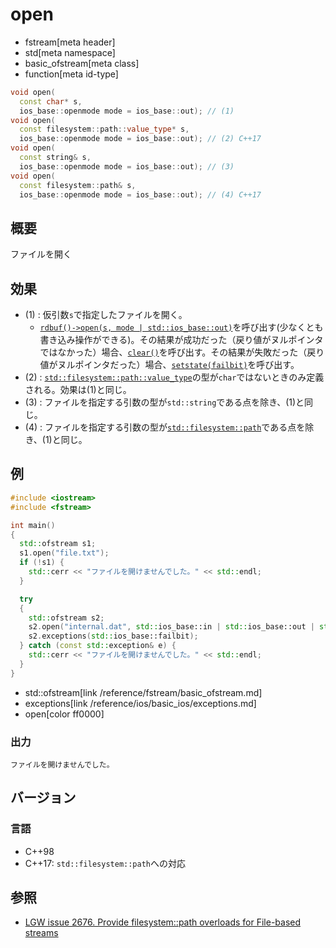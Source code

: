 # open
* fstream[meta header]
* std[meta namespace]
* basic_ofstream[meta class]
* function[meta id-type]

```cpp
void open(
  const char* s,
  ios_base::openmode mode = ios_base::out); // (1)
void open(
  const filesystem::path::value_type* s,
  ios_base::openmode mode = ios_base::out); // (2) C++17
void open(
  const string& s,
  ios_base::openmode mode = ios_base::out); // (3)
void open(
  const filesystem::path& s,
  ios_base::openmode mode = ios_base::out); // (4) C++17
```

## 概要

ファイルを開く

## 効果

- (1) : 仮引数`s`で指定したファイルを開く。
    - [`rdbuf()->open(s, mode | std::ios_base::out)`](/reference/fstream/basic_filebuf/open.md)を呼び出す(少なくとも書き込み操作ができる)。その結果が成功だった（戻り値がヌルポインタではなかった）場合、[`clear()`](/reference/ios/basic_ios/clear.md)を呼び出す。その結果が失敗だった（戻り値がヌルポインタだった）場合、[`setstate(failbit)`](/reference/ios/basic_ios/setstate.md)を呼び出す。
- (2) : [`std::filesystem::path::value_type`](/reference/filesystem/path.md)の型が`char`ではないときのみ定義される。効果は(1)と同じ。
- (3) : ファイルを指定する引数の型が`std::string`である点を除き、(1)と同じ。
- (4) : ファイルを指定する引数の型が[`std::filesystem::path`](/reference/filesystem/path.md)である点を除き、(1)と同じ。

## 例

```cpp example
#include <iostream>
#include <fstream>

int main()
{
  std::ofstream s1;
  s1.open("file.txt");
  if (!s1) {
    std::cerr << "ファイルを開けませんでした。" << std::endl;
  }

  try
  {
    std::ofstream s2;
    s2.open("internal.dat", std::ios_base::in | std::ios_base::out | std::ios_base::binary);
    s2.exceptions(std::ios_base::failbit);
  } catch (const std::exception& e) {
    std::cerr << "ファイルを開けませんでした。" << std::endl;
  }
}
```
* std::ofstream[link /reference/fstream/basic_ofstream.md]
* exceptions[link /reference/ios/basic_ios/exceptions.md]
* open[color ff0000]

### 出力
```
ファイルを開けませんでした。
```

## バージョン
### 言語
- C++98
- C++17: `std::filesystem::path`への対応

## 参照

- [LGW issue 2676. Provide filesystem::path overloads for File-based streams](https://wg21.cmeerw.net/lwg/issue2676)
